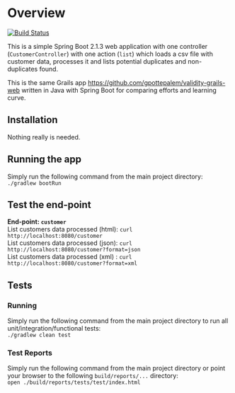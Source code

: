 # Overview
[![Build Status](https://travis-ci.org/gpottepalem/validity-springboot-web.svg?branch=master)](https://travis-ci.org/gpottepalem/validity-springboot-web)

This is a simple Spring Boot 2.1.3 web application with one controller (`CustomerController`) with one action (`list`) 
which loads a csv file with customer data, processes it and lists potential duplicates and non-duplicates found.

This is the same Grails app https://github.com/gpottepalem/validity-grails-web written in Java with Spring Boot for 
comparing efforts and learning curve.

## Installation
Nothing really is needed.

## Running the app
Simply run the following command from the main project directory:   
`./gradlew bootRun`

## Test the end-point
**End-point: `customer`**  
List customers data processed (html): `curl http://localhost:8080/customer`  
List customers data processed (json): `curl http://localhost:8080/customer?format=json`  
List customers data processed (xml) : `curl http://localhost:8080/customer?format=xml`  

## Tests
### Running
Simply run the following command from the main project directory to run all unit/integration/functional tests:   
`./gradlew clean test`
### Test Reports
Simply run the following command from the main project directory or point your browser to the following
`build/reports/...` directory:  
`open ./build/reports/tests/test/index.html`  